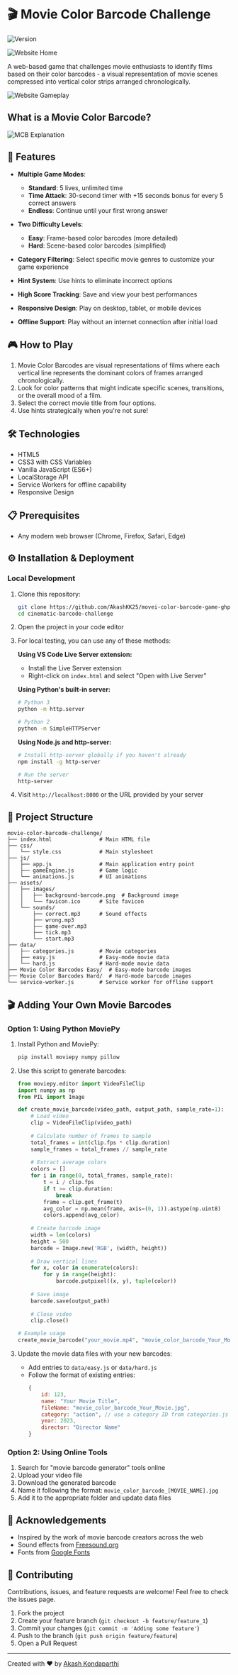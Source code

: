 # 🎬 Movie Color Barcode Challenge

![Version](https://img.shields.io/badge/version-1.0.0-green.svg)

![Website Home](assets/images/WebHome.png)


A web-based game that challenges movie enthusiasts to identify films based on their color barcodes - a visual representation of movie scenes compressed into vertical color strips arranged chronologically.

![Website Gameplay](assets/images/WebGame.png)

## What is a Movie Color Barcode?

![MCB Explanation](assets/images/MCBMMFR_exampleT.png)

## 🌟 Features

- **Multiple Game Modes**:
  - **Standard**: 5 lives, unlimited time
  - **Time Attack**: 30-second timer with +15 seconds bonus for every 5 correct answers
  - **Endless**: Continue until your first wrong answer

- **Two Difficulty Levels**:
  - **Easy**: Frame-based color barcodes (more detailed)
  - **Hard**: Scene-based color barcodes (simplified)

- **Category Filtering**: Select specific movie genres to customize your game experience

- **Hint System**: Use hints to eliminate incorrect options

- **High Score Tracking**: Save and view your best performances

- **Responsive Design**: Play on desktop, tablet, or mobile devices

- **Offline Support**: Play without an internet connection after initial load

## 🎮 How to Play

1. Movie Color Barcodes are visual representations of films where each vertical line represents the dominant colors of frames arranged chronologically.
2. Look for color patterns that might indicate specific scenes, transitions, or the overall mood of a film.
3. Select the correct movie title from four options.
4. Use hints strategically when you're not sure!

## 🛠️ Technologies

- HTML5
- CSS3 with CSS Variables
- Vanilla JavaScript (ES6+)
- LocalStorage API
- Service Workers for offline capability
- Responsive Design

## 📋 Prerequisites

- Any modern web browser (Chrome, Firefox, Safari, Edge)

## ⚙️ Installation & Deployment

### Local Development

1. Clone this repository:
   ```bash
   git clone https://github.com/AkashKK25/movei-color-barcode-game-ghp.git
   cd cinematic-barcode-challenge
   ```

2. Open the project in your code editor

3. For local testing, you can use any of these methods:
   
   **Using VS Code Live Server extension:**
   - Install the Live Server extension
   - Right-click on `index.html` and select "Open with Live Server"
   
   **Using Python's built-in server:**
   ```bash
   # Python 3
   python -m http.server
   
   # Python 2
   python -m SimpleHTTPServer
   ```
   
   **Using Node.js and http-server:**
   ```bash
   # Install http-server globally if you haven't already
   npm install -g http-server
   
   # Run the server
   http-server
   ```

4. Visit `http://localhost:8000` or the URL provided by your server

## 📁 Project Structure

```
movie-color-barcode-challenge/
├── index.html               # Main HTML file
├── css/
│   └── style.css            # Main stylesheet
├── js/
│   ├── app.js               # Main application entry point
│   ├── gameEngine.js        # Game logic
│   └── animations.js        # UI animations
├── assets/
│   ├── images/
│   │   ├── background-barcode.png  # Background image
│   │   └── favicon.ico      # Site favicon
│   └── sounds/
│       ├── correct.mp3      # Sound effects
│       ├── wrong.mp3
│       ├── game-over.mp3
│       ├── tick.mp3
│       └── start.mp3
├── data/
│   ├── categories.js        # Movie categories
│   ├── easy.js              # Easy-mode movie data
│   └── hard.js              # Hard-mode movie data
├── Movie Color Barcodes Easy/  # Easy-mode barcode images
├── Movie Color Barcodes Hard/  # Hard-mode barcode images
└── service-worker.js        # Service worker for offline support
```

## 🎬 Adding Your Own Movie Barcodes

### Option 1: Using Python MoviePy

1. Install Python and MoviePy:
   ```bash
   pip install moviepy numpy pillow
   ```

2. Use this script to generate barcodes:
   ```python
   from moviepy.editor import VideoFileClip
   import numpy as np
   from PIL import Image

   def create_movie_barcode(video_path, output_path, sample_rate=1):
       # Load video
       clip = VideoFileClip(video_path)
       
       # Calculate number of frames to sample
       total_frames = int(clip.fps * clip.duration)
       sample_frames = total_frames // sample_rate
       
       # Extract average colors
       colors = []
       for i in range(0, total_frames, sample_rate):
           t = i / clip.fps
           if t >= clip.duration:
               break
           frame = clip.get_frame(t)
           avg_color = np.mean(frame, axis=(0, 1)).astype(np.uint8)
           colors.append(avg_color)
       
       # Create barcode image
       width = len(colors)
       height = 500
       barcode = Image.new('RGB', (width, height))
       
       # Draw vertical lines
       for x, color in enumerate(colors):
           for y in range(height):
               barcode.putpixel((x, y), tuple(color))
       
       # Save image
       barcode.save(output_path)
       
       # Close video
       clip.close()

   # Example usage
   create_movie_barcode("your_movie.mp4", "movie_color_barcode_Your_Movie.jpg")
   ```

3. Update the movie data files with your new barcodes:
   - Add entries to `data/easy.js` or `data/hard.js`
   - Follow the format of existing entries:
     ```javascript
     {
         id: 123,
         name: "Your Movie Title",
         fileName: "movie_color_barcode_Your_Movie.jpg",
         category: "action", // use a category ID from categories.js
         year: 2023,
         director: "Director Name"
     }
     ```

### Option 2: Using Online Tools

1. Search for "movie barcode generator" tools online
2. Upload your video file
3. Download the generated barcode
4. Name it following the format: `movie_color_barcode_[MOVIE_NAME].jpg`
5. Add it to the appropriate folder and update data files

## 🙏 Acknowledgements

- Inspired by the work of movie barcode creators across the web
- Sound effects from [Freesound.org](https://freesound.org/)
- Fonts from [Google Fonts](https://fonts.google.com/)

## 🤝 Contributing

Contributions, issues, and feature requests are welcome! Feel free to check the issues page.

1. Fork the project
2. Create your feature branch (`git checkout -b feature/feature_1`)
3. Commit your changes (`git commit -m 'Adding some feature'`)
4. Push to the branch (`git push origin feature/feature`)
5. Open a Pull Request

---

Created with ❤️ by [Akash Kondaparthi]()
